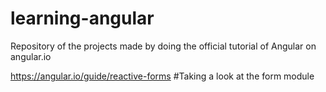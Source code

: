 # learning-angular
Repository of the projects made by doing the official tutorial of Angular on angular.io

https://angular.io/guide/reactive-forms #Taking a look at the form module


